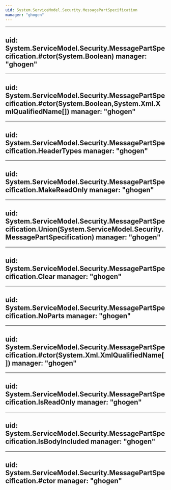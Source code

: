 ```yaml
---
uid: System.ServiceModel.Security.MessagePartSpecification
manager: "ghogen"
---
```


---
uid: System.ServiceModel.Security.MessagePartSpecification.#ctor(System.Boolean)
manager: "ghogen"
---

---
uid: System.ServiceModel.Security.MessagePartSpecification.#ctor(System.Boolean,System.Xml.XmlQualifiedName[])
manager: "ghogen"
---

---
uid: System.ServiceModel.Security.MessagePartSpecification.HeaderTypes
manager: "ghogen"
---

---
uid: System.ServiceModel.Security.MessagePartSpecification.MakeReadOnly
manager: "ghogen"
---

---
uid: System.ServiceModel.Security.MessagePartSpecification.Union(System.ServiceModel.Security.MessagePartSpecification)
manager: "ghogen"
---

---
uid: System.ServiceModel.Security.MessagePartSpecification.Clear
manager: "ghogen"
---

---
uid: System.ServiceModel.Security.MessagePartSpecification.NoParts
manager: "ghogen"
---

---
uid: System.ServiceModel.Security.MessagePartSpecification.#ctor(System.Xml.XmlQualifiedName[])
manager: "ghogen"
---

---
uid: System.ServiceModel.Security.MessagePartSpecification.IsReadOnly
manager: "ghogen"
---

---
uid: System.ServiceModel.Security.MessagePartSpecification.IsBodyIncluded
manager: "ghogen"
---

---
uid: System.ServiceModel.Security.MessagePartSpecification.#ctor
manager: "ghogen"
---
